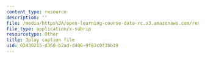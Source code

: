```yaml
---
content_type: resource
description: ''
file: /media/https%3A/open-learning-course-data-rc.s3.amazonaws.com/res-6-006-video-demonstrations-in-lasers-and-optics-spring-2008/03430215d360b2add4069f83c0f3bb19_dBMtJEt6aO8.srt
file_type: application/x-subrip
resourcetype: Other
title: 3play caption file
uid: 03430215-d360-b2ad-d406-9f83c0f3bb19
---
```

